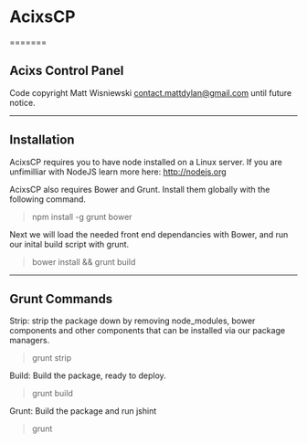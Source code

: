# AcixsCP
=======

## Acixs Control Panel

Code copyright Matt Wisniewski <contact.mattdylan@gmail.com> until future notice.

---

## Installation

AcixsCP requires you to have node installed on a Linux server. If you are unfimilliar with NodeJS learn more here: http://nodejs.org 

AcixsCP also requires Bower and Grunt. Install them globally with the following command.

> npm install -g grunt bower

Next we will load the needed front end dependancies with Bower, and run our inital build script with grunt.

> bower install && grunt build


---

## Grunt Commands

Strip: strip the package down by removing node_modules, bower components and other components that can be installed via our package managers. 

> grunt strip

Build: Build the package, ready to deploy.

> grunt build

Grunt: Build the package and run jshint

> grunt
